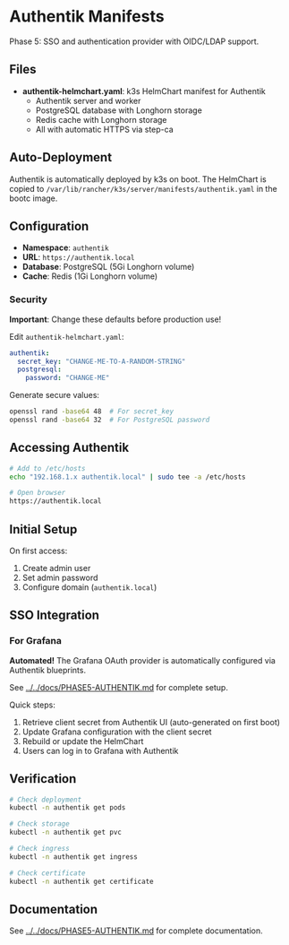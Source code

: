 # Authentik Manifests

Phase 5: SSO and authentication provider with OIDC/LDAP support.

## Files

- **authentik-helmchart.yaml**: k3s HelmChart manifest for Authentik
  - Authentik server and worker
  - PostgreSQL database with Longhorn storage
  - Redis cache with Longhorn storage
  - All with automatic HTTPS via step-ca

## Auto-Deployment

Authentik is automatically deployed by k3s on boot. The HelmChart is copied to `/var/lib/rancher/k3s/server/manifests/authentik.yaml` in the bootc image.

## Configuration

- **Namespace**: `authentik`
- **URL**: `https://authentik.local`
- **Database**: PostgreSQL (5Gi Longhorn volume)
- **Cache**: Redis (1Gi Longhorn volume)

### Security

**Important**: Change these defaults before production use!

Edit `authentik-helmchart.yaml`:
```yaml
authentik:
  secret_key: "CHANGE-ME-TO-A-RANDOM-STRING"
  postgresql:
    password: "CHANGE-ME"
```

Generate secure values:
```bash
openssl rand -base64 48  # For secret_key
openssl rand -base64 32  # For PostgreSQL password
```

## Accessing Authentik

```bash
# Add to /etc/hosts
echo "192.168.1.x authentik.local" | sudo tee -a /etc/hosts

# Open browser
https://authentik.local
```

## Initial Setup

On first access:
1. Create admin user
2. Set admin password
3. Configure domain (`authentik.local`)

## SSO Integration

### For Grafana

**Automated!** The Grafana OAuth provider is automatically configured via Authentik blueprints.

See [../../docs/PHASE5-AUTHENTIK.md](../../docs/PHASE5-AUTHENTIK.md#configuring-sso-for-grafana) for complete setup.

Quick steps:
1. Retrieve client secret from Authentik UI (auto-generated on first boot)
2. Update Grafana configuration with the client secret
3. Rebuild or update the HelmChart
4. Users can log in to Grafana with Authentik

## Verification

```bash
# Check deployment
kubectl -n authentik get pods

# Check storage
kubectl -n authentik get pvc

# Check ingress
kubectl -n authentik get ingress

# Check certificate
kubectl -n authentik get certificate
```

## Documentation

See [../../docs/PHASE5-AUTHENTIK.md](../../docs/PHASE5-AUTHENTIK.md) for complete documentation.
